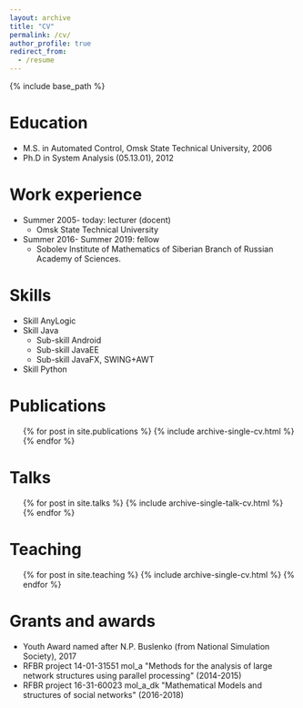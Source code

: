 ```yaml
---
layout: archive
title: "CV"
permalink: /cv/
author_profile: true
redirect_from:
  - /resume
---
```


{% include base_path %}

Education
======
* M.S. in Automated Control, Omsk State Technical University, 2006
* Ph.D in System Analysis (05.13.01), 2012 

Work experience
======
* Summer 2005- today: lecturer (docent)
  * Omsk State Technical University
* Summer 2016- Summer 2019: fellow
  * Sobolev Institute of Mathematics of Siberian Branch of Russian Academy of Sciences. 
  
Skills
======
* Skill AnyLogic
* Skill Java
  * Sub-skill Android
  * Sub-skill JavaEE
  * Sub-skill JavaFX, SWING+AWT
* Skill Python

Publications
======
  <ul>{% for post in site.publications %}
    {% include archive-single-cv.html %}
  {% endfor %}</ul>
  
Talks
======
  <ul>{% for post in site.talks %}
    {% include archive-single-talk-cv.html %}
  {% endfor %}</ul>
  
Teaching
======
  <ul>{% for post in site.teaching %}
    {% include archive-single-cv.html %}
  {% endfor %}</ul>
  
Grants and awards
======
* Youth Award named after N.P. Buslenko (from National Simulation Society), 2017
* RFBR project 14-01-31551 mol_a "Мethods for the analysis of large network structures using parallel processing" (2014-2015)
* RFBR project 16-31-60023 mol_a_dk "Mathematical Models and structures of social networks" (2016-2018)
